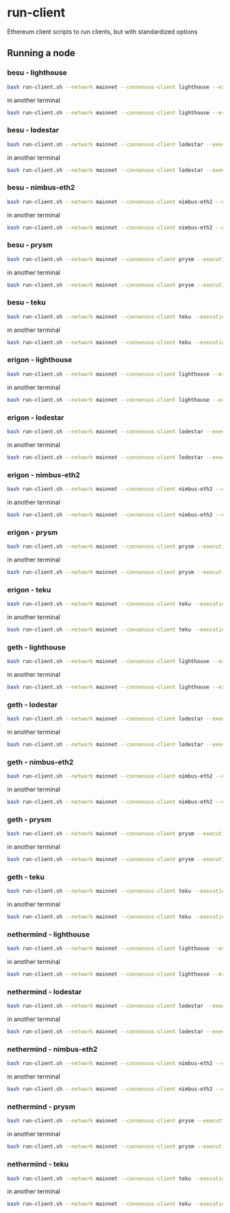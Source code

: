 # run-client
Ethereum client scripts to run clients, but with standardized options

## Running a node 

### besu - lighthouse

```bash 
bash run-client.sh --network mainnet --consensus-client lighthouse --execution-client besu --run execution 
```

in another terminal 

```bash
bash run-client.sh --network mainnet --consensus-client lighthouse --execution-client besu --run consensus 
```

### besu - lodestar

```bash 
bash run-client.sh --network mainnet --consensus-client lodestar --execution-client besu --run execution 
```

in another terminal 

```bash
bash run-client.sh --network mainnet --consensus-client lodestar --execution-client besu --run consensus 
```

### besu - nimbus-eth2

```bash 
bash run-client.sh --network mainnet --consensus-client nimbus-eth2 --execution-client besu --run execution 
```

in another terminal 

```bash
bash run-client.sh --network mainnet --consensus-client nimbus-eth2 --execution-client besu --run consensus 
```

### besu - prysm 

```bash 
bash run-client.sh --network mainnet --consensus-client prysm --execution-client besu --run execution 
```

in another terminal 

```bash
bash run-client.sh --network mainnet --consensus-client prysm --execution-client besu --run consensus 
```

### besu - teku 

```bash 
bash run-client.sh --network mainnet --consensus-client teku --execution-client besu --run execution 
```

in another terminal 

```bash
bash run-client.sh --network mainnet --consensus-client teku --execution-client besu --run consensus 
```

### erigon - lighthouse 

```bash 
bash run-client.sh --network mainnet --consensus-client lighthouse --execution-client erigon --run execution 
```

in another terminal 

```bash
bash run-client.sh --network mainnet --consensus-client lighthouse --execution-client erigon --run consensus 
```

### erigon - lodestar 

```bash 
bash run-client.sh --network mainnet --consensus-client lodestar --execution-client erigon --run execution 
```

in another terminal 

```bash
bash run-client.sh --network mainnet --consensus-client lodestar --execution-client erigon --run consensus 
```

### erigon - nimbus-eth2 

```bash 
bash run-client.sh --network mainnet --consensus-client nimbus-eth2 --execution-client erigon --run execution 
```

in another terminal 

```bash
bash run-client.sh --network mainnet --consensus-client nimbus-eth2 --execution-client erigon --run consensus 
```

### erigon - prysm 

```bash 
bash run-client.sh --network mainnet --consensus-client prysm --execution-client erigon --run execution 
```

in another terminal 

```bash
bash run-client.sh --network mainnet --consensus-client prysm --execution-client erigon --run consensus 
```

### erigon - teku 

```bash 
bash run-client.sh --network mainnet --consensus-client teku --execution-client erigon --run erigon 
```

in another terminal 

```bash
bash run-client.sh --network mainnet --consensus-client teku --execution-client erigon --run consensus 
```

### geth - lighthouse 

```bash 
bash run-client.sh --network mainnet --consensus-client lighthouse --execution-client geth --run execution 
```

in another terminal 

```bash
bash run-client.sh --network mainnet --consensus-client lighthouse --execution-client geth --run consensus 
```

### geth - lodestar

```bash 
bash run-client.sh --network mainnet --consensus-client lodestar --execution-client geth --run execution 
```

in another terminal 

```bash
bash run-client.sh --network mainnet --consensus-client lodestar --execution-client geth --run consensus 
```

### geth - nimbus-eth2

```bash 
bash run-client.sh --network mainnet --consensus-client nimbus-eth2 --execution-client geth --run execution 
```

in another terminal 

```bash
bash run-client.sh --network mainnet --consensus-client nimbus-eth2 --execution-client geth --run consensus 
```

### geth - prysm 

```bash 
bash run-client.sh --network mainnet --consensus-client prysm --execution-client geth --run execution 
```

in another terminal 

```bash
bash run-client.sh --network mainnet --consensus-client prysm --execution-client geth --run consensus 
```

### geth - teku 

```bash 
bash run-client.sh --network mainnet --consensus-client teku --execution-client geth --run execution 
```

in another terminal 

```bash
bash run-client.sh --network mainnet --consensus-client teku --execution-client besu --run consensus 
```

### nethermind - lighthouse 

```bash 
bash run-client.sh --network mainnet --consensus-client lighthouse --execution-client nethermind --run execution 
```

in another terminal 

```bash
bash run-client.sh --network mainnet --consensus-client lighthouse --execution-client nethermind --run consensus 
```

### nethermind - lodestar

```bash 
bash run-client.sh --network mainnet --consensus-client lodestar --execution-client nethermind --run execution 
```

in another terminal 

```bash
bash run-client.sh --network mainnet --consensus-client lodestar --execution-client nethermind --run consensus 
```

### nethermind - nimbus-eth2

```bash 
bash run-client.sh --network mainnet --consensus-client nimbus-eth2 --execution-client nethermind --run execution 
```

in another terminal 

```bash
bash run-client.sh --network mainnet --consensus-client nimbus-eth2 --execution-client nethermind --run consensus 
```

### nethermind - prysm

```bash 
bash run-client.sh --network mainnet --consensus-client prysm --execution-client nethermind --run execution 
```

in another terminal 

```bash
bash run-client.sh --network mainnet --consensus-client prysm --execution-client nethermind --run consensus 
```

### nethermind - teku

```bash 
bash run-client.sh --network mainnet --consensus-client teku --execution-client nethermind --run execution 
```

in another terminal 

```bash
bash run-client.sh --network mainnet --consensus-client teku --execution-client nethermind --run consensus 
```

